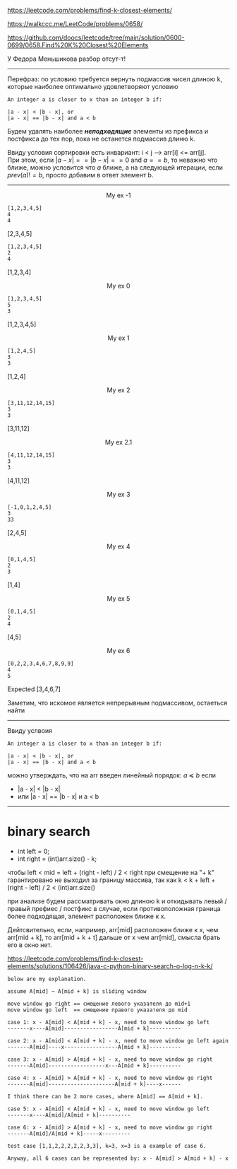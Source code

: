 https://leetcode.com/problems/find-k-closest-elements/

https://walkccc.me/LeetCode/problems/0658/

https://github.com/doocs/leetcode/tree/main/solution/0600-0699/0658.Find%20K%20Closest%20Elements

У Федора Меньшикова разбор отсут-т!

________

Перефраз: по условию требуется вернуть подмассив чисел длиною k, которые наиболее оптимально удовлетворяют условию

    An integer a is closer to x than an integer b if:
    
    |a - x| < |b - x|, or
    |a - x| == |b - x| and a < b

Будем удалять наиболее ***неподходящие*** элементы из префикса и постфикса до тех пор, пока не останется подмассив длиню k.  

Ввиду условия сортировки есть инвариант: i < j --> arr[i] <= arr[j].   
При этом, если $|a - x| == |b - x| == 0$ and $a == b$, то неважно что ближе, можно условится что $a$ ближе, а на следующей итерации, если $prev(a) != b$, просто добавим в ответ элемент b.    
________

<p align="center">My ex -1</p>

    [1,2,3,4,5]
    4
    4
[2,3,4,5]


    [1,2,3,4,5]
    2
    4
[1,2,3,4]
    
<p align="center">My ex 0</p>

    [1,2,3,4,5]
    5
    3
[1,2,3,4,5]

<p align="center">My ex 1</p>

    [1,2,4,5]
    3
    3
[1,2,4]

<p align="center">My ex 2</p>

    [3,11,12,14,15]
    3
    3
[3,11,12]

<p align="center">My ex 2.1</p>

    [4,11,12,14,15]
    3
    3
[4,11,12]

<p align="center">My ex 3</p>

    [-1,0,1,2,4,5]
    3
    33
[2,4,5]

<p align="center">My ex 4</p>

    [0,1,4,5]
    2
    3
[1,4]

<p align="center">My ex 5</p>

    [0,1,4,5]
    2
    4
[4,5]

<p align="center">My ex 6</p>

    [0,2,2,3,4,6,7,8,9,9]
    4
    5


Expected
[3,4,6,7]


Заметим, что искомое является непрерывным подмассивом, остаеться найти 

________

Ввиду услвоия 

    An integer a is closer to x than an integer b if:
    
    |a - x| < |b - x|, or
    |a - x| == |b - x| and a < b


можно утверждать, что на arr введен линейный порядок: $a \ \preccurlyeq \ b$  если 
- |a - x| < |b - x|
- или |a - x| == |b - x| и a < b

________

# binary search

- int left = 0;
- int right = (int)arr.size() - k;

чтобы 
left < mid = left + (right - left) / 2 < right 
при смещение на "+ k" гарантировано не выходил за границу массива, так как 
k  <  k + left + (right - left) / 2 <  (int)arr.size() 

при анализе будем рассматривать окно длиною k и откидывать левый / правый префиес / постфикс в случае, если противоположная граница более подходящая, элемент расположен ближе к x. 

Дейтсвительно, если, например, arr[mid] расположен ближе к x, чем arr[mid + k], то arr[mid + k + t] дальше от x чем arr[mid], смысла брать его в окно нет.


https://leetcode.com/problems/find-k-closest-elements/solutions/106426/java-c-python-binary-search-o-log-n-k-k/


    below are my explanation.
    
    assume A[mid] ~ A[mid + k] is sliding window

    move window go right == смещение левого указателя до mid+1
    move window go left  == смещение правого указателя до mid
    
    case 1: x - A[mid] < A[mid + k] - x, need to move window go left
    -------x----A[mid]-----------------A[mid + k]----------
    
    case 2: x - A[mid] < A[mid + k] - x, need to move window go left again
    -------A[mid]----x-----------------A[mid + k]----------
    
    case 3: x - A[mid] > A[mid + k] - x, need to move window go right
    -------A[mid]------------------x---A[mid + k]----------
    
    case 4: x - A[mid] > A[mid + k] - x, need to move window go right
    -------A[mid]---------------------A[mid + k]----x------
    
    I think there can be 2 more cases, where A[mid] == A[mid + k].
    
    case 5: x - A[mid] < A[mid + k] - x, need to move window go left
    -------x----A[mid]/A[mid + k]----------
    
    case 6: x - A[mid] > A[mid + k] - x, need to move window go right
    -------A[mid]/A[mid + k]-----x---------
    
    test case [1,1,2,2,2,2,2,3,3], k=3, x=3 is a example of case 6.
    
    Anyway, all 6 cases can be represented by: x - A[mid] > A[mid + k] - x
